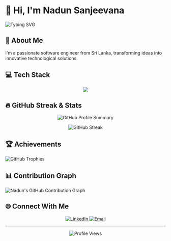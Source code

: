 # 👋 Hi, I'm Nadun Sanjeevana 

![Typing SVG](https://readme-typing-svg.demolab.com?font=Fira+Code&pause=1000&color=3498DB&width=435&lines=Full+Stack+Developer;Computer+Vision+Enthusiast;Machine+Learning+Innovator)

## 🚀 About Me

I'm a passionate software engineer from Sri Lanka, transforming ideas into innovative technological solutions.

## 💻 Tech Stack

<p align="center">
  <img src="https://skillicons.dev/icons?i=python,javascript,java,cs,cpp,go,typescript,html,css,react,nodejs,nestjs,django,dotnet,tensorflow,graphql,postgres,mongodb,aws,gcp,linux,docker,kubernetes,rabbitmq,redis,figma" />
</p>

## 🔥 GitHub Streak & Stats

<p align="center">
  <img src="http://github-profile-summary-cards.vercel.app/api/cards/profile-details?username=NadunSanjeevana&theme=radical" alt="GitHub Profile Summary"/>
</p>

<p align="center">
  <img src="https://github-readme-streak-stats.herokuapp.com/?user=NadunSanjeevana&theme=radical" alt="GitHub Streak"/>
</p>

## 🏆 Achievements

![GitHub Trophies](https://github-profile-trophy.vercel.app/?username=NadunSanjeevana&theme=radical&no-frame=true&column=3&margin-w=15&margin-h=15)

## 📊 Contribution Graph

![Nadun's GitHub Contribution Graph](https://github-readme-activity-graph.vercel.app/graph?username=NadunSanjeevana&theme=react-dark&bg_color=1F222E&hide_border=true)

## 🌐 Connect With Me

<p align="center">
  <a href="https://linkedin.com/in/nadun-sanjeevana">
    <img src="https://img.shields.io/badge/LinkedIn-blue?style=for-the-badge&logo=linkedin&logoColor=white" alt="LinkedIn"/>
  </a>
  <a href="mailto:nadunsanjeevana2001@gmail.com">
    <img src="https://img.shields.io/badge/Email-D14836?style=for-the-badge&logo=gmail&logoColor=white" alt="Email"/>
  </a>
</p>

---

<p align="center">
  <img src="https://visitcount.itsvg.in/api?id=nadun&label=Profile%20Views&color=12&icon=5&pretty=true" alt="Profile Views"/>
</p>

